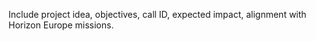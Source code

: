 Include project idea, objectives, call ID, expected impact, alignment with Horizon Europe missions.
